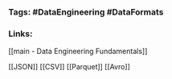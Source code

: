 ### Tags: #DataEngineering #DataFormats
### Links: 
[[main - Data Engineering Fundamentals]]

[[JSON]]
[[CSV]]
[[Parquet]]
[[Avro]]